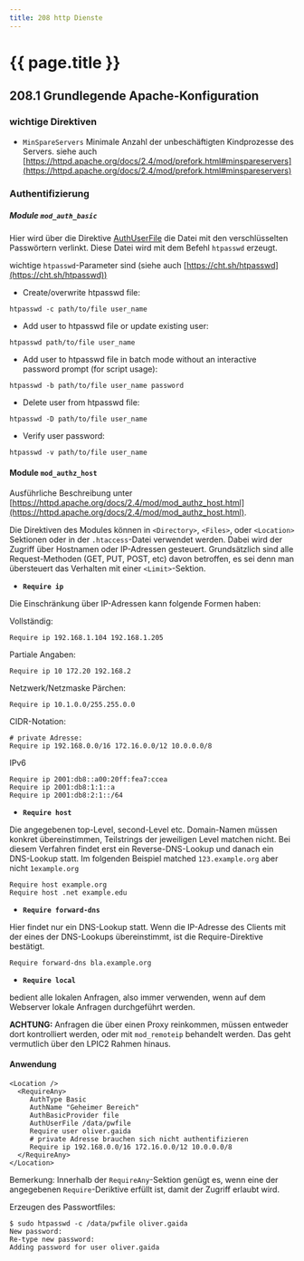 ```yaml
---
title: 208 http Dienste
---
```


# {{ page.title }}

## 208.1 Grundlegende Apache-Konfiguration


### wichtige Direktiven


- `MinSpareServers` Minimale Anzahl der unbeschäftigten Kindprozesse des Servers. siehe auch [https://httpd.apache.org/docs/2.4/mod/prefork.html#minspareservers](https://httpd.apache.org/docs/2.4/mod/prefork.html#minspareservers)

### Authentifizierung

##### Module `mod_auth_basic`

Hier wird über die Direktive [AuthUserFile](https://httpd.apache.org/docs/2.4/mod/mod_authn_file.html#authuserfile) die Datei mit den verschlüsselten Passwörtern verlinkt.
Diese Datei wird mit dem Befehl `htpasswd` erzeugt.

wichtige `htpasswd`-Parameter sind (siehe auch [https://cht.sh/htpasswd](https://cht.sh/htpasswd))

- Create/overwrite htpasswd file:

`htpasswd -c path/to/file user_name`

- Add user to htpasswd file or update existing user:

`htpasswd path/to/file user_name`

- Add user to htpasswd file in batch mode without an interactive password prompt (for script usage):

`htpasswd -b path/to/file user_name password`

- Delete user from htpasswd file:

`htpasswd -D path/to/file user_name`

- Verify user password:

`htpasswd -v path/to/file user_name`

#### Module `mod_authz_host`

Ausführliche Beschreibung unter [https://httpd.apache.org/docs/2.4/mod/mod_authz_host.html](https://httpd.apache.org/docs/2.4/mod/mod_authz_host.html).

Die Direktiven des Modules können in `<Directory>`, `<Files>`, oder `<Location>` Sektionen oder in der `.htaccess`-Datei verwendet werden. Dabei wird der Zugriff über Hostnamen oder IP-Adressen gesteuert. Grundsätzlich sind alle Request-Methoden (GET, PUT, POST, etc) davon betroffen, es sei denn man übersteuert das Verhalten mit einer `<Limit>`-Sektion.

- __`Require ip`__

Die Einschränkung über IP-Adressen kann folgende Formen haben:

Vollständig:

```
Require ip 192.168.1.104 192.168.1.205
```

Partiale Angaben:

```
Require ip 10 172.20 192.168.2
```

Netzwerk/Netzmaske Pärchen:

```
Require ip 10.1.0.0/255.255.0.0
```

CIDR-Notation:

```
# private Adresse:
Require ip 192.168.0.0/16 172.16.0.0/12 10.0.0.0/8
```

IPv6

```
Require ip 2001:db8::a00:20ff:fea7:ccea
Require ip 2001:db8:1:1::a
Require ip 2001:db8:2:1::/64
```

- __`Require host`__

Die angegebenen top-Level, second-Level etc. Domain-Namen müssen konkret übereinstimmen, Teilstrings der jeweiligen Level matchen nicht. Bei diesem Verfahren findet erst ein Reverse-DNS-Lookup und danach ein DNS-Lookup statt. Im folgenden Beispiel matched `123.example.org` aber nicht `1example.org`

```
Require host example.org
Require host .net example.edu
```

- __`Require forward-dns`__

Hier findet nur ein DNS-Lookup statt. Wenn die IP-Adresse des Clients mit der eines der DNS-Lookups übereinstimmt, ist die Require-Direktive bestätigt.

```
Require forward-dns bla.example.org
```

- __`Require local`__

bedient alle lokalen Anfragen, also immer verwenden, wenn auf dem Webserver lokale Anfragen durchgeführt werden.

__ACHTUNG:__ Anfragen die über einen Proxy reinkommen, müssen entweder dort kontrolliert werden, oder mit `mod_remoteip` behandelt werden. Das geht vermutlich über den LPIC2 Rahmen hinaus.

#### Anwendung

```
<Location />
  <RequireAny>
     AuthType Basic
     AuthName "Geheimer Bereich"
     AuthBasicProvider file
     AuthUserFile /data/pwfile
     Require user oliver.gaida
     # private Adresse brauchen sich nicht authentifizieren
     Require ip 192.168.0.0/16 172.16.0.0/12 10.0.0.0/8
  </RequireAny>
</Location>
```

Bemerkung: Innerhalb der `RequireAny`-Sektion genügt es, wenn eine der angegebenen `Require`-Deriktive erfüllt ist, damit der Zugriff erlaubt wird.

Erzeugen des Passwortfiles:

```
$ sudo htpasswd -c /data/pwfile oliver.gaida
New password:
Re-type new password:
Adding password for user oliver.gaida
```
